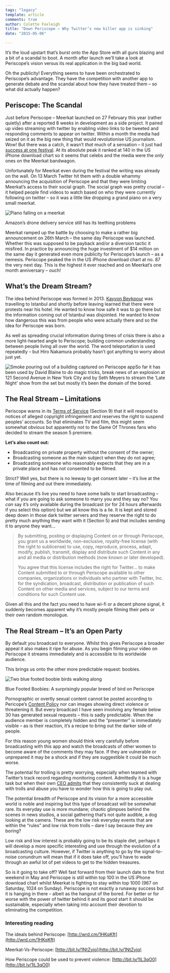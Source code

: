 ```yaml
---
tags: "legacy"
template: article 
comments: true 
author: Colette Foxleigh
title: "Down Periscope – Why Twitter’s new killer app is sinking"
date: "2015-05-06"

---
```


It’s the loud upstart that’s burst onto the App Store with all guns blazing and a bit of a scandal to boot. A month after launch we’ll take a look at Periscope’s vision versus its real application in the big bad world.

<!-- end -->

Oh the publicity! Everything seems to have been orchestrated to Periscope’s advantage. They have the competition with another app to generate debate and the scandal about how they have treated them – so what did actually happen?

## Periscope: The Scandal

Just before Periscope – Meerkat launched on 27 February this year (rather quietly) after a reported 8 weeks in development as a side project. It paired up video streaming with twitter by enabling video links to be tweeted and responding comments to appear on twitter. Within a month the media had seized on it as the big new thing that would revolutionise US journalism. Wow! But there was a catch, it wasn’t *that* much of a sensation – it just had [success at one festival](http://www.theverge.com/2015/3/17/8234769/how-meerkat-conquered-all-at-sxsw). At its absolute peak it ranked at 140 in the US iPhone download chart so it seems that celebs and the media were the *only* ones on the Meerkat bandwagon.

Unfortunately for Meerkat even during the festival the writing was already on the wall. On 13 March Twitter hit them with a double whammy announcing the acquisition of Periscope and that they were limiting Meerkat’s access to their social graph. The social graph was pretty crucial – it helped people find videos to watch based on who they were currently following on twitter – so it was a little like dropping a grand piano on a very small meerkat.

![Piano falling on a meerkat](images/down-periscope-piano-falling-on-meerkat.jpg)

Amazon’s drone delivery service still has its teething problems

Meerkat ramped up the battle by choosing to make a rather big announcement on 26th March – the same day Periscope was launched. Whether this was supposed to be payback and/or a diversion tactic it misfired. In practice by announcing the huge investment of $14 million on the same day it generated even more publicity for Periscope’s launch – as a nemesis. Periscope peaked the in the US iPhone download chart at no. 87 the very next day. This is the highest it ever reached and on Meerkat’s one month anniversary – ouch!

## **What’s the Dream Stream?**

The idea behind Periscope was formed in 2013. [Kayvon Beykpour](https://www.crunchbase.com/person/kayvon-beykpour) was travelling to Istanbul and shortly before leaving learned that there were protests near his hotel. He wanted to know how safe it was to go there but the information coming out of Istanbul was disjointed. He wanted to know how dangerous this was from people who were actually there and so the idea for Periscope was born.

As well as spreading crucial information during times of crisis there is also a more light-hearted angle to Periscope; building common understanding between people living all over the world. The word teleportation is used repeatedly – but Hiro Nakamura probably hasn’t got anything to worry about just yet.

![Smoke pouring out of a building captured on Periscope app](images/image1.png)So far it has been used by David Blaine to do magic tricks, break news of an explosion at 121 Second Avenue in New York City and by Seth Meyers to stream the ‘Late Night’ show from the set but mostly it’s been the domain of the bored.

## **The Real Stream – Limitations**

Periscope warns in its [Terms of Service](https://www.periscopeapp.co/tos) (Section 9) that it will respond to notices of alleged copyright infringement and reserves the right to suspend peoples’ accounts. So that eliminates TV and film, this might seem somewhat obvious but apparently not to the Game Of Thrones fans who decided to stream the season 5 premiere.

**Let’s also count out:**

- Broadcasting on private property without the consent of the owner;
- Broadcasting someone as the main subject when they do not agree;
- Broadcasting someone who reasonably expects that they are in a private place and has not consented to be filmed.

Strict? Well yes, but there is no leeway to get consent later – it’s live at the time of filming and out there immediately.

Also because it’s live you need to have some balls to start broadcasting – what if you are going to ask someone to marry you and they say no? You *can* say it’s only available during the broadcast (or for 24 hours afterwards if you select this option) but we all know this is a lie. It is kept and stored deep down in those dark twitter servers and they reserve the right to do pretty much anything they want with it (Section 5) and that includes sending it to anyone they want…

> By submitting, posting or displaying Content on or through Periscope, you grant us a worldwide, non-exclusive, royalty-free license (with the right to sublicense) to use, copy, reproduce, process, adapt, modify, publish, transmit, display and distribute such Content in any and all media or distribution methods (now known or later developed).
>
> You agree that this license includes the right for Twitter… to make Content submitted to or through Periscope available to other companies, organizations or individuals who partner with Twitter, Inc. for the syndication, broadcast, distribution or publication of such Content on other media and services, subject to our terms and conditions for such Content use.

Given all this and the fact you need to have wi-fi or a decent phone signal, it suddenly becomes apparent why it’s mostly people filming their pets or their own random monologue.

## **The Real Stream – It’s an Open Party**

By default you broadcast to everyone. Whilst this gives Periscope a broader appeal it also makes it ripe for abuse. As you begin filming your video on Periscope it streams immediately and is accessible to its worldwide audience.

This brings us onto the other more predictable request: boobies.

![Two blue footed boobie birds walking along](images/image21.jpg)

Blue Footed Boobies: A surprisingly popular breed of bird on Periscope

Pornographic or overtly sexual content cannot be posted according to Pericope’s [Content Policy](https://www.periscopeapp.co/content) nor can images showing direct violence or threatening it. But every broadcast I have seen involving any female below 30 has generated sexual requests – this is sadly predictable. When the audience member is completely hidden and the “presenter” is immediately visible – as is their reaction, it’s a recipe to bring out the darker side of people.

For this reason young women should think very carefully before broadcasting with this app and watch the broadcasts of other women to become aware of the comments they may face. If they are vulnerable or unprepared it may be a shock and if they are suggestible it could be much worse.

The potential for trolling is pretty worrying, especially when teamed with Twitter’s track record regarding monitoring content. Admittedly it is a huge task but when their own [CEO admits](http://www.theguardian.com/technology/2015/feb/05/twitter-ceo-we-suck-dealing-with-trolls-abuse) that they consistently suck at dealing with trolls and abuse you have to wonder how this is going to play out.

The potential breadth of Periscope and its vision for a more accessible world is noble and inspiring but this type of broadcast will be somewhat rare. Its everyday use is more mundane; chaotic glimpses behind the scenes in news studios, a social gathering that’s not quite audible, a dog looking at the camera. These are the low risk everyday events that are within the “rules” and low risk from trolls – dare I say because they are boring?

Low risk and low interest is probably going to be its staple diet, perhaps it will develop a more specific interesting and use through the evolution of a broadcasting culture. However, if Twitter is anything to go by the signal-to-noise conundrum will mean that if it does take off, you’ll have to wade through an awful lot of pet videos to get to the hidden treasures.

So is it going to take off? Well fast forward from their launch date to the first weekend in May and Periscope is still within top 100 in the US iPhone download chart whilst Meerkat is fighting to stay within top 1000 (967 on Saturday, 1024 on Sunday). Periscope is not exactly a runaway success but it is hanging in there – albeit as the hangout of the bored. For better or for worse with the power of twitter behind it and its good start it should be sustainable, especially when taking into account their devotion to eliminating the competition.

### Interesting reading

The ideals behind Periscope: [http://wrd.cm/1HKqKft](http://wrd.cm/1HKqKft)

Meerkat-Vs-Periscope: [http://bit.ly/1NtZyjq](http://bit.ly/1NtZyjq)

How Periscope could be used to prevent violence: [http://bit.ly/1IL3qO0](http://bit.ly/1IL3qO0)